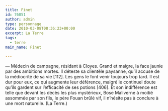 ```yaml
---
title: Finet
id: 76851
author: admin
type: personnage
date: 2010-03-08T08:36:23+00:00
excerpt: La Terre
tags:
  - terre
main_name: Finet

---
```

— Médecin de campagne, résidant à Cloyes. Grand et maigre, la face jaunie par des ambitions mortes. Il déteste sa clientèle paysanne, qu&rsquo;il accuse de la médiocrité de sa vie [112]. Les gens le font venir toujours trop tard. Il est dur pour eux, ce qui augmente leur déférence, malgré le continuel doute qu&rsquo;ils gardent sur l&rsquo;efficacité de ses potions [406]. Et son indifférence est telle que devant les décès les plus mystérieux, Bose Maliverne à moitié assommée par son fils, le père Fouan brûlé vif, il n&rsquo;hésite pas à conclure à une mort naturelle. (La Terre.)
